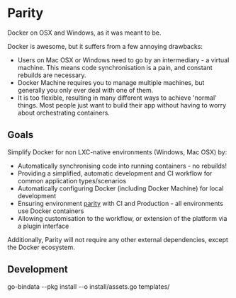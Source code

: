 # Parity

Docker on OSX and Windows, as it was meant to be.

Docker is awesome, but it suffers from a few annoying drawbacks:

* Users on Mac OSX or Windows need to go by an intermediary - a virtual machine. This means code synchronisation is a pain, and constant rebuilds are necessary.
* Docker Machine requires you to manage multiple machines, but generally you only ever deal with one of them.
* It is too flexible, resulting in many different ways to achieve 'normal' things. Most people just want to build their app without having to worry about orchestrating containers.

## Goals

Simplify Docker for non LXC-native environments (Windows, Mac OSX) by:

* Automatically synchronising code into running containers - no rebuilds!
* Providing a simplified, automatic development and CI workflow for common application types/scenarios
* Automatically configuring Docker (including Docker Machine) for local development
* Ensuring environment [parity](http://12factor.net/dev-prod-parity) with CI and Production - all environments use Docker containers
* Allowing customisation to the workflow, or extension of the platform via a plugin interface

Additionally, Parity will not require any other external dependencies, except the Docker ecosystem.


## Development
go-bindata  --pkg install --o install/assets.go templates/
